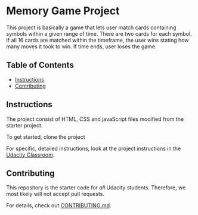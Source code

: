 # Memory Game Project
This project is basically a game that lets user match cards containing symbols within a given range of time. There are two cards for each symbol. If all 16 cards are matched within the timeframe, the user wins stating how many moves it took to win. If time ends, user loses the game.

## Table of Contents

* [Instructions](#instructions)
* [Contributing](#contributing)

## Instructions

The project consist of HTML, CSS and javaScript files modified from the starter project.

To get started, clone the project

For specific, detailed instructions, look at the project instructions in the [Udacity Classroom](https://classroom.udacity.com/me).

## Contributing

This repository is the starter code for _all_ Udacity students. Therefore, we most likely will not accept pull requests.

For details, check out [CONTRIBUTING.md](CONTRIBUTING.md).
